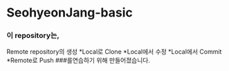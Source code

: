 # SeohyeonJang-basic
### 이 repository는,
Remote repository의 생성
*Local로 Clone
*Local에서 수정
*Local에서 Commit
*Remote로 Push
###를연습하기 위해 만들어졌습니다.
